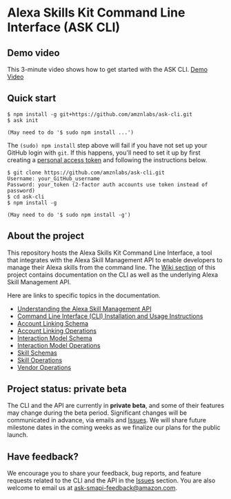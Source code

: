 # Alexa Skills Kit Command Line Interface (ASK CLI)

## Demo video

This 3-minute video shows how to get started with the ASK CLI.
[Demo Video](https://askcli.s3.amazonaws.com/demo.html)

## Quick start

```
$ npm install -g git+https://github.com/amznlabs/ask-cli.git
$ ask init

(May need to do '$ sudo npm install ...')
```

The `(sudo) npm install` step above will fail if you have not set up your GitHub login with `git`. If this happens, you'll need to set it up by first creating a [personal access token](https://help.github.com/articles/creating-a-personal-access-token-for-the-command-line/) and following the instructions below.

```
$ git clone https://github.com/amznlabs/ask-cli.git
Username: your_GitHub_username
Password: your_token (2-factor auth accounts use token instead of password)
$ cd ask-cli
$ npm install -g

(May need to do '$ sudo npm install -g')
```

## About the project

This repository hosts the Alexa Skills Kit Command Line Interface, a tool that integrates with the Alexa Skill Management API to enable developers to manage their Alexa skills from the command line. The [Wiki section](https://github.com/amznlabs/ask-cli/wiki) of this project contains documentation on the CLI as well as the underlying Alexa Skill Management API.

Here are links to specific topics in the documentation.

* [Understanding the Alexa Skill Management API](https://github.com/amznlabs/ask-cli/wiki)
* [Command Line Interface (CLI) Installation and Usage Instructions](https://github.com/amznlabs/ask-cli/wiki/Command-Line-Interface-%28CLI%29-Usage-Instructions)
* [Account Linking Schema](https://github.com/amznlabs/ask-cli/wiki/Account-Linking-Schema)
* [Account Linking Operations](https://github.com/amznlabs/ask-cli/wiki/Account-Linking-Operations)
* [Interaction Model Schema](https://github.com/amznlabs/ask-cli/wiki/Interaction-Model-Schema)
* [Interaction Model Operations](https://github.com/amznlabs/ask-cli/wiki/Interaction-Model-Operations)
* [Skill Schemas](https://github.com/amznlabs/ask-cli/wiki/Skill-Schemas)
* [Skill Operations](https://github.com/amznlabs/ask-cli/wiki/Skill-Operations)
* [Vendor Operations](https://github.com/amznlabs/ask-cli/wiki/Vendor-Operations)

## Project status: private beta

The CLI and the API are currently in **private beta**, and some of their features may change during the beta period. Significant changes will be communicated in advance, via emails and [Issues](https://github.com/amznlabs/ask-cli/issues). We will share future milestone dates in the coming weeks as we finalize our plans for the public launch.

## Have feedback?

We encourage you to share your feedback, bug reports, and feature requests related to the CLI and the API in the [Issues](https://github.com/amznlabs/ask-cli/issues) section. You are also welcome to email us at ask-smapi-feedback@amazon.com.
